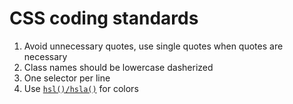 # CSS coding standards

1. Avoid unnecessary quotes, use single quotes when quotes are necessary
1. Class names should be lowercase dasherized
1. One selector per line
1. Use [`hsl()/hsla()`](http://devdocs.io/css/color_value#hsla()) for colors
